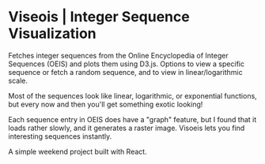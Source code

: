 
# Viseois | Integer Sequence Visualization
Fetches integer sequences from the Online Encyclopedia of Integer Sequences (OEIS) and plots them using D3.js. Options to view a specific sequence or fetch a random sequence, and to view in linear/logarithmic scale.

Most of the sequences look like linear, logarithmic, or exponential functions, but every now and then you'll get something exotic looking!

Each sequence entry in OEIS does have a "graph" feature, but I found that it loads rather slowly, and it generates a raster image. Visoeis lets you find interesting sequences instantly. 

A simple weekend project built with React. 
